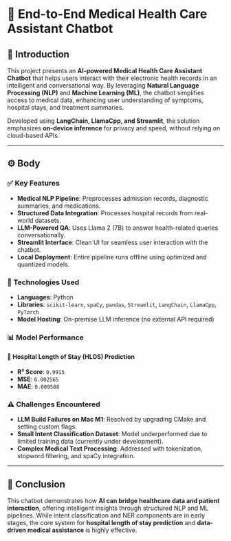 # 🦥 End-to-End Medical Health Care Assistant Chatbot

## 📌 Introduction

This project presents an **AI-powered Medical Health Care Assistant Chatbot** that helps users interact with their electronic health records in an intelligent and conversational way. By leveraging **Natural Language Processing (NLP)** and **Machine Learning (ML)**, the chatbot simplifies access to medical data, enhancing user understanding of symptoms, hospital stays, and treatment summaries.

Developed using **LangChain, LlamaCpp, and Streamlit**, the solution emphasizes **on-device inference** for privacy and speed, without relying on cloud-based APIs.

---

## ⚙️ Body

### ✅ Key Features
- **Medical NLP Pipeline**: Preprocesses admission records, diagnostic summaries, and medications.
- **Structured Data Integration**: Processes hospital records from real-world datasets.
- **LLM-Powered QA**: Uses Llama 2 (7B) to answer health-related queries conversationally.
- **Streamlit Interface**: Clean UI for seamless user interaction with the chatbot.
- **Local Deployment**: Entire pipeline runs offline using optimized and quantized models.

### 🧠 Technologies Used
- **Languages**: Python
- **Libraries**: `scikit-learn`, `spaCy`, `pandas`, `Streamlit`, `LangChain`, `LlamaCpp`, `PyTorch`
- **Model Hosting**: On-premise LLM inference (no external API required)

### 📊 Model Performance

#### 🏥 Hospital Length of Stay (HLOS) Prediction
- **R² Score**: `0.9915`
- **MSE**: `0.002565`
- **MAE**: `0.009588`


### ⚠️ Challenges Encountered
- **LLM Build Failures on Mac M1**: Resolved by upgrading CMake and setting custom flags.
- **Small Intent Classification Dataset**: Model underperformed due to limited training data (currently under development).
- **Complex Medical Text Processing**: Addressed with tokenization, stopword filtering, and spaCy integration.

---

## 🧹 Conclusion

This chatbot demonstrates how **AI can bridge healthcare data and patient interaction**, offering intelligent insights through structured NLP and ML pipelines. While intent classification and NER components are in early stages, the core system for **hospital length of stay prediction** and **data-driven medical assistance** is highly effective.
